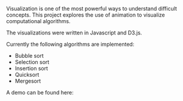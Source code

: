 Visualization is one of the most powerful ways to understand difficult concepts.  This project explores the use of animation to visualize computational algorithms.

The visualizations were written in Javascript and D3.js.

Currently the following algorithms are implemented:

* Bubble sort
* Selection sort
* Insertion sort
* Quicksort
* Mergesort

A demo can be found here:

[](https://jeffrey-stevens.github.io/algorithms-visualization/)
